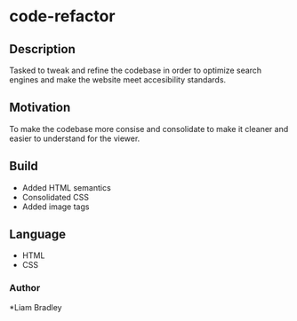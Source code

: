 # **code-refactor**

## **Description**

Tasked to tweak and refine the codebase in order to optimize search engines and make the website meet accesibility standards.

## **Motivation**
To make the codebase more consise and consolidate to make it cleaner and easier to understand for the viewer.

## **Build**
* Added HTML semantics
* Consolidated CSS
* Added image tags

## **Language**
* HTML
* CSS

### **Author**
*Liam Bradley

